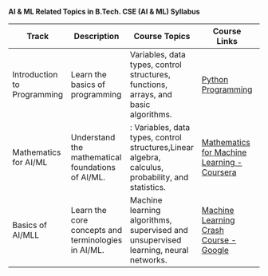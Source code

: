 <b>AI & ML Related Topics in B.Tech. CSE (AI & ML) Syllabus </b>


| Track      | Description | Course Topics | Course Links   | Knowledge Domains | DataSets
| ----------- | ----------- | -------- |------|-----| ---- |
| Introduction to Programming   | Learn the basics of programming      |   Variables, data types, control structures, functions, arrays, and basic algorithms.|    [Python Programming](https://www.youtube.com/watch?v=t2_Q2BRzeEE&list=PLGjplNEQ1it8-0CmoljS5yeV-GlKSUEt0)      |
| Mathematics for AI/ML   | Understand the mathematical foundations of AI/ML.      |   : Variables, data types, control structures,Linear algebra, calculus, probability, and statistics.|    [Mathematics for Machine Learning - Coursera](https://www.coursera.org/specializations/mathematics-for-machine-learning-and-data-science)      |
| Basics of AI/MLL   | Learn the core concepts and terminologies in AI/ML.      |   Machine learning algorithms, supervised and unsupervised learning, neural networks.|    [Machine Learning Crash Course - Google](https://www.coursera.org/specializations/mathematics-for-machine-learning-and-data-science)      |



